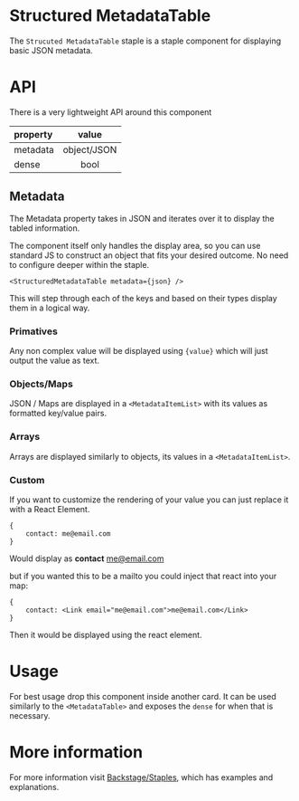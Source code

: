 # Structured MetadataTable

The `Strucuted MetadataTable` staple is a staple component for displaying basic JSON metadata.

# API 

There is a very lightweight API around this component

| property | value |
| :--- | :---: |
| metadata | object/JSON |
| dense | bool |

## Metadata

The Metadata property takes in JSON and iterates over it to display the tabled information.

The component itself only handles the display area, so you can use standard JS to construct an object that fits your desired outcome. No need to configure deeper within the staple.

```
<StructuredMetadataTable metadata={json} />
```

This will step through each of the keys and based on their types display them in a logical way.

### Primatives

Any non complex value will be displayed using `{value}` which will just output the value as text.

### Objects/Maps

JSON / Maps are displayed in a `<MetadataItemList>` with its values as formatted key/value pairs.

### Arrays

Arrays are displayed similarly to objects, its values in a `<MetadataItemList>`.

### Custom

If you want to customize the rendering of your value you can just replace it with a React Element.

```
{
    contact: me@email.com
}
```

Would display as <b>contact</b> <span>me@email.com</span>

but if you wanted this to be a mailto you could inject that react into your map:

```
{
    contact: <Link email="me@email.com">me@email.com</Link>
}
```

Then it would be displayed using the react element. 

# Usage

For best usage drop this component inside another card. It can be used similarly to the `<MetadataTable>` and exposes the `dense` for when that is necessary.


# More information

For more information visit [Backstage/Staples](https://backstage.spotify.net/staples), which has examples and explanations. 
